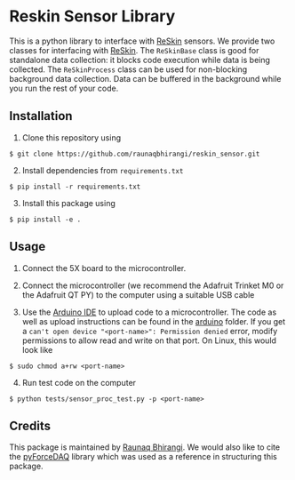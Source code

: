 # Reskin Sensor Library
This is a python library to interface with [ReSkin](https://openreview.net/forum?id=87_OJU4sw3V) sensors. We provide two classes for interfacing with [ReSkin](https://openreview.net/forum?id=87_OJU4sw3V). The `ReSkinBase` class is good for standalone data collection: it blocks code execution while data is being collected. The `ReSkinProcess` class can be used for non-blocking background data collection. Data can be buffered in the background while you run the rest of your code.  

## Installation

1. Clone this repository using 
```
$ git clone https://github.com/raunaqbhirangi/reskin_sensor.git
```
2. Install dependencies from `requirements.txt`
```
$ pip install -r requirements.txt
```

3. Install this package using
```
$ pip install -e .
```
## Usage

1. Connect the 5X board to the microcontroller. 

2. Connect the microcontroller (we recommend the Adafruit Trinket M0 or the Adafruit QT PY) to the computer using a suitable USB cable

3. Use the [Arduino IDE](https://www.arduino.cc/en/software) to upload code to a microcontroller. The code as well as upload instructions can be found in the [arduino](./arduino) folder.
If you get a `can't open device "<port-name>": Permission denied` error, modify permissions to allow read and write on that port. On Linux, this would look like 
```
$ sudo chmod a+rw <port-name>
```

4. Run test code on the computer
```
$ python tests/sensor_proc_test.py -p <port-name>
```
## Credits
This package is maintained by [Raunaq Bhirangi](https://www.cs.cmu.edu/~rbhirang/). We would also like to cite the [pyForceDAQ](https://github.com/lindemann09/pyForceDAQ) library which was used as a reference in structuring this package.

